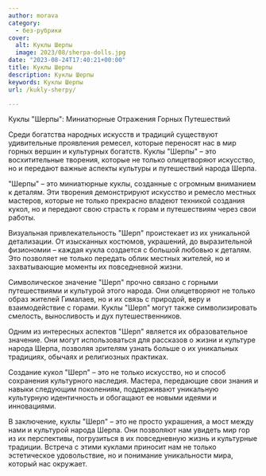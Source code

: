 ```yaml
---
author: morava
category:
  - без-рубрики
cover:
  alt: Куклы Шерпы
  image: 2023/08/sherpa-dolls.jpg
date: "2023-08-24T17:40:21+00:00"
title: Куклы Шерпы
description: Куклы Шерпы
keywords: Куклы Шерпы
url: /kukly-sherpy/

---
```

Куклы "Шерпы": Миниатюрные Отражения Горных Путешествий

Среди богатства народных искусств и традиций существуют удивительные проявления ремесел, которые переносят нас в мир горных вершин и культурных богатств. Куклы "Шерпы" – это восхитительные творения, которые не только олицетворяют искусство, но и передают важные аспекты культуры и путешествий народа Шерпа.

"Шерпы" – это миниатюрные куклы, созданные с огромным вниманием к деталям. Эти творения демонстрируют искусство и ремесло местных мастеров, которые не только прекрасно владеют техникой создания кукол, но и передают свою страсть к горам и путешествиям через свои работы.

Визуальная привлекательность "Шерп" проистекает из их уникальной детализации. От изысканных костюмов, украшений, до выразительной физиономии – каждая кукла создается с большой любовью к деталям. Это позволяет не только передать облик местных жителей, но и захватывающие моменты их повседневной жизни.

Символическое значение "Шерп" прочно связано с горными путешествиями и культурой этого народа. Они олицетворяют не только образ жителей Гималаев, но и их связь с природой, веру и взаимодействие с горами. Куклы "Шерп" могут также символизировать смелость, выносливость и дух путешественников.

Одним из интересных аспектов "Шерп" является их образовательное значение. Они могут использоваться для рассказов о жизни и культуре народа Шерпа, позволяя зрителям узнать больше о их уникальных традициях, обычаях и религиозных практиках.

Создание кукол "Шерп" – это не только искусство, но и способ сохранения культурного наследия. Мастера, передающие свои знания и навыки следующим поколениям, поддерживают уникальную культурную идентичность и обогащают ее новыми идеями и инновациями.

В заключение, куклы "Шерп" – это не просто украшения, а мост между нами и культурой народа Шерпа. Они позволяют нам увидеть мир гор из их перспективы, погрузиться в их повседневную жизнь и культурные традиции. Встреча с этими куклами приносит нам не только эстетическое удовольствие, но и понимание уникальности мира, который нас окружает.
